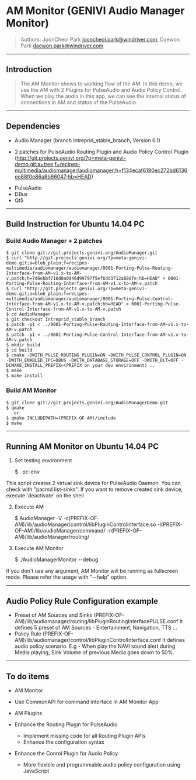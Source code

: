 # AM Monitor (GENIVI Audio Manager Monitor)

> Authors: JoonCheol Park <jooncheol.park@windriver.com>, Daewon Park <daewon.park@windriver.com>

---
## Introduction

> The AM Monitor shows to working flow of the AM. In this demo, we use the AM with 2 Plugins for PulseAudio and Audio Policy Control. When we play the audio in this app, we can see the internal status of connections in AM and status of the PulseAudio.

---
## Dependencies

* Audio Manager (branch Intreprid_stable_branch, Version 6.1)
 + 2 patches for PulseAudio Routing Plugin and Audio Policy Control Plugin
    (http://git.projects.genivi.org/?p=meta-genivi-demo.git;a=tree;f=recipes-multimedia/audiomanager/audiomanager;h=f134ecaf6190ec272bd6136ee88f0e86a8b86047;hb=HEAD)
* PulseAudio
* DBus
* Qt5

---
## Build Instruction for Ubuntu 14.04 PC


### Build Audio Manager + 2 patches

    $ git clone git://git.projects.genivi.org/AudioManager.git
    $ curl "http://git.projects.genivi.org/?p=meta-genivi-demo.git;a=blob_plain;f=recipes-multimedia/audiomanager/audiomanager/0001-Porting-Pulse-Routing-Interface-from-AM-v1.x-to-AM-v.patch;h=7d6ebbf710d0a0d46d99797f5ef6dd3712a888fe;hb=HEAD" > 0001-Porting-Pulse-Routing-Interface-from-AM-v1.x-to-AM-v.patch
    $ curl "http://git.projects.genivi.org/?p=meta-genivi-demo.git;a=blob_plain;f=recipes-multimedia/audiomanager/audiomanager/0001-Porting-Pulse-Control-Interface-from-AM-v1.x-to-AM-v.patch;hb=HEAD" > 0001-Porting-Pulse-Control-Interface-from-AM-v1.x-to-AM-v.patch
    $ cd AudioManager
    $ git checkout Intreprid_stable_branch
    $ patch -p1 < ../0001-Porting-Pulse-Routing-Interface-from-AM-v1.x-to-AM-v.patch
    $ patch -p1 < ../0001-Porting-Pulse-Control-Interface-from-AM-v1.x-to-AM-v.patch
    $ mkdir build
    $ cd build
    $ cmake -DWITH_PULSE_ROUTING_PLUGIN=ON -DWITH_PULSE_CONTROL_PLUGIN=ON -DWITH_ENABLED_IPC=DBUS -DWITH_DATABASE_STORAGE=OFF -DWITH_DLT=OFF -DCMAKE_INSTALL_PREFIX=(PREFIX on your dev environment) ..
    $ make
    $ make install


### Build AM Monitor

    $ git clone git://git.projects.genivi.org/AudioManagerDemo.git
    $ qmake
       or
    $ qmake INCLUDEPATH=(PREFIX-OF-AM)/include
    $ make

---
## Running AM Monitor on Ubuntu 14.04 PC

1. Set testing environment

    $ . pc-env

  This script creates 2 virtual sink device for PulseAudio Daemon. You can check with "pacmd list-sinks". If you want to remove created sink device, execute 'deactivate' on the shell

2. Execute AM

    $ AudioManager -V -c(PREFIX-OF-AM)/lib/audioManager/control/libPluginControlInterface.so -l(PREFIX-OF-AM)/lib/audioManager/command/ -r(PREFIX-OF-AM)/lib/audioManager/routing/

3. Execute AM Monitor

    $ ./AudioManagerMonitor --debug

 If you don't use any argument, AM Monitor will be running as fullscreen mode. Please refer the usage with "--help" option.

---
## Audio Policy Rule Configuration example

* Preset of AM Sources and Sinks
  (PREFIX-OF-AM)/lib/audiomanager/routing/libPluginRoutingInterfacePULSE.conf
  It defines 5 preset of AM Sources - Entertainment, Navigation, TTS ...
* Policy Rule
  (PREFIX-OF-AM)/lib/audiomanager/control/libPluginControlInterface.conf
  It defines audio policy scenario. E.g - When play the NAVI sound alert during Media playing, Sink Volume of previous Media goes down to 50%.

---
## To do items

* AM Monitor
 * Use CommonAPI for command interface in AM Monitor App

* AM Plugins
 * Enhance the Routing Plugin for PulseAudio
   * Implement missing code for all Routing Plugin APIs
   * Enhance the configuration syntax
 * Enhance the Conrol Plugin for Audio Policy
   * More flexible and programmable audio policy configuration using JavaScript
